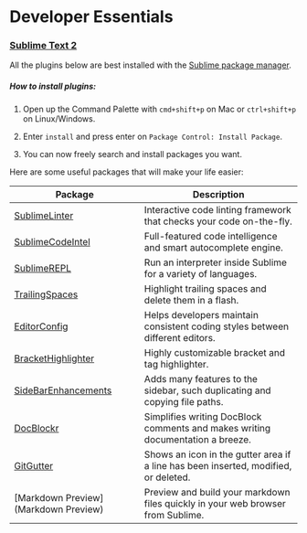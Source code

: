 # Developer Essentials

### [Sublime Text 2](http://www.sublimetext.com/2)

All the plugins below are best installed with the [Sublime package manager](https://sublime.wbond.net/installation#st2).

##### How to install plugins:
1) Open up the Command Palette with `cmd+shift+p` on Mac or `ctrl+shift+p` on Linux/Windows.

2) Enter `install` and press enter on `Package Control: Install Package`.

3) You can now freely search and install packages you want.

Here are some useful packages that will make your life easier:

Package      | Description
------------ | -------------
[SublimeLinter](https://sublime.wbond.net/packages/SublimeLinter) | Interactive code linting framework that checks your code on-the-fly.
[SublimeCodeIntel](https://sublime.wbond.net/packages/SublimeCodeIntel) | Full-featured code intelligence and smart autocomplete engine.
[SublimeREPL](https://sublime.wbond.net/packages/SublimeREPL) | Run an interpreter inside Sublime for a variety of languages.
[TrailingSpaces](https://sublime.wbond.net/packages/TrailingSpaces) | Highlight trailing spaces and delete them in a flash.
[EditorConfig](https://sublime.wbond.net/packages/EditorConfig) | Helps developers maintain consistent coding styles between different editors.
[BracketHighlighter](https://sublime.wbond.net/packages/BracketHighlighter) | Highly customizable bracket and tag highlighter.
[SideBarEnhancements](https://sublime.wbond.net/packages/SideBarEnhancements) | Adds many features to the sidebar, such duplicating and copying file paths.
[DocBlockr](https://sublime.wbond.net/packages/DocBlockr) | Simplifies writing DocBlock comments and makes writing documentation a breeze.
[GitGutter](https://sublime.wbond.net/packages/GitGutter) | Shows an icon in the gutter area if a line has been inserted, modified, or deleted.
[Markdown Preview](Markdown Preview) | Preview and build your markdown files quickly in your web browser from Sublime.
